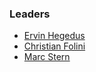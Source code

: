 ### Leaders
* [Ervin Hegedus](mailto:airween@gmail.com)
* [Christian Folini](mailto:christian.folini@owasp.org)
* [Marc Stern](mailto:marc.stern@approach-cyber.com)
